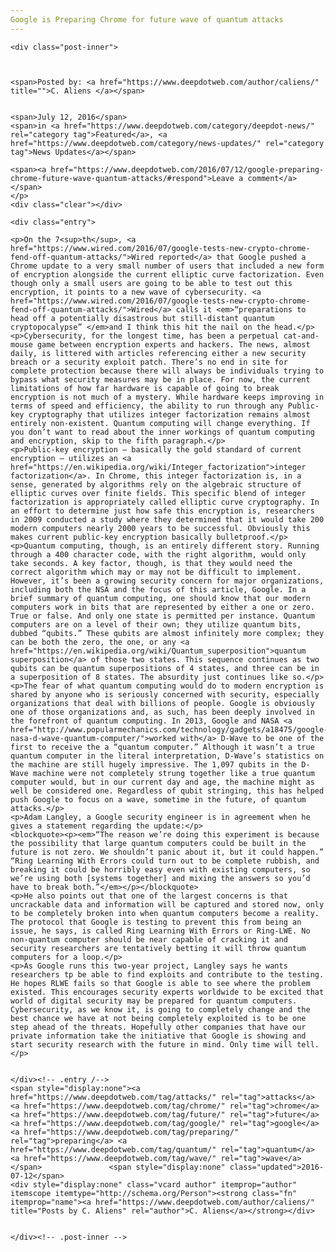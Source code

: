 ```yaml
---
Google is Preparing Chrome for future wave of quantum attacks
---
```

<article class="post-listing post-14785 post type-post status-publish format-standard has-post-thumbnail hentry  tag-attacks tag-chrome tag-future tag-google tag-preparing tag-quantum tag-wave">
    
    <div class="post-inner">
    
    
        
    <span>Posted by: <a href="https://www.deepdotweb.com/author/caliens/" title="">C. Aliens </a></span>
    
    
    <span>July 12, 2016</span>
    <span>in <a href="https://www.deepdotweb.com/category/deepdot-news/" rel="category tag">Featured</a>, <a href="https://www.deepdotweb.com/category/news-updates/" rel="category tag">News Updates</a></span>
    
    <span><a href="https://www.deepdotweb.com/2016/07/12/google-preparing-chrome-future-wave-quantum-attacks/#respond">Leave a comment</a></span>
    </p>
    <div class="clear"></div>
    
    <div class="entry">
    
    <p>On the 7<sup>th</sup>, <a href="https://www.wired.com/2016/07/google-tests-new-crypto-chrome-fend-off-quantum-attacks/">Wired reported</a> that Google pushed a Chrome update to a very small number of users that included a new form of encryption alongside the current elliptic curve factorization. Even though only a small users are going to be able to test out this encryption, it points to a new wave of cybersecurity. <a href="https://www.wired.com/2016/07/google-tests-new-crypto-chrome-fend-off-quantum-attacks/">Wired</a> calls it <em>“preparations to head off a potentially disastrous but still-distant quantum cryptopocalypse” </em>and I think this hit the nail on the head.</p>
    <p>Cybersecurity, for the longest time, has been a perpetual cat-and-mouse game between encryption experts and hackers. The news, almost daily, is littered with articles referencing either a new security breach or a security exploit patch. There’s no end in site for complete protection because there will always be individuals trying to bypass what security measures may be in place. For now, the current limitations of how far hardware is capable of going to break encryption is not much of a mystery. While hardware keeps improving in terms of speed and efficiency, the ability to run through any Public-key cryptography that utilizes integer factorization remains almost entirely non-existent. Quantum computing will change everything. If you don’t want to read about the inner workings of quantum computing and encryption, skip to the fifth paragraph.</p>
    <p>Public-key encryption – basically the gold standard of current encryption – utilizes an <a href="https://en.wikipedia.org/wiki/Integer_factorization">integer factorization</a>. In Chrome, this integer factorization is, in a sense, generated by algorithms rely on the algebraic structure of elliptic curves over finite fields. This specific blend of integer factorization is appropriately called elliptic curve cryptography. In an effort to determine just how safe this encryption is, researchers in 2009 conducted a study where they determined that it would take 200 modern computers nearly 2000 years to be successful. Obviously this makes current public-key encryption basically bulletproof.</p>
    <p>Quantum computing, though, is an entirely different story. Running through a 400 character code, with the right algorithm, would only take seconds. A key factor, though, is that they would need the correct algorithm which may or may not be difficult to implement. However, it’s been a growing security concern for major organizations, including both the NSA and the focus of this article, Google. In a brief summary of quantum computing, one should know that our modern computers work in bits that are represented by either a one or zero. True or false. And only one state is permitted per instance. Quantum computers are on a level of their own; they utilize quantum bits, dubbed “qubits.” These qubits are almost infinitely more complex; they can be both the zero, the one, or any <a href="https://en.wikipedia.org/wiki/Quantum_superposition">quantum superposition</a> of those two states. This sequence continues as two qubits can be quantum superpositions of 4 states, and three can be in a superposition of 8 states. The absurdity just continues like so.</p>
    <p>The fear of what quantum computing would do to modern encryption is shared by anyone who is seriously concerned with security, especially organizations that deal with billions of people. Google is obviously one of those organizations and, as such, has been deeply involved in the forefront of quantum computing. In 2013, Google and NASA <a href="http://www.popularmechanics.com/technology/gadgets/a18475/google-nasa-d-wave-quantum-computer/">worked with</a> D-Wave to be one of the first to receive the a “quantum computer.” Although it wasn’t a true quantum computer in the literal interpretation, D-Wave’s statistics on the machine are still hugely impressive. The 1,097 qubits in the D-Wave machine were not completely strung together like a true quantum computer would, but in our current day and age, the machine might as well be considered one. Regardless of qubit stringing, this has helped push Google to focus on a wave, sometime in the future, of quantum attacks.</p>
    <p>Adam Langley, a Google security engineer is in agreement when he gives a statement regarding the update:</p>
    <blockquote><p><em>“The reason we’re doing this experiment is because the possibility that large quantum computers could be built in the future is not zero. We shouldn’t panic about it, but it could happen.” “Ring Learning With Errors could turn out to be complete rubbish, and breaking it could be horribly easy even with existing computers, so we’re using both [systems together] and mixing the answers so you’d have to break both.”</em></p></blockquote>
    <p>He also points out that one of the largest concerns is that uncrackable data and information will be captured and stored now, only to be completely broken into when quantum computers become a reality. The protocol that Google is testing to prevent this from being an issue, he says, is called Ring Learning With Errors or Ring-LWE. No non-quantum computer should be near capable of cracking it and security researchers are tentatively betting it will throw quantum computers for a loop.</p>
    <p>As Google runs this two-year project, Langley says he wants researchers tp be able to find exploits and contribute to the testing. He hopes RLWE fails so that Google is able to see where the problem existed. This encourages security experts worldwide to be excited that world of digital security may be prepared for quantum computers. Cybersecurity, as we know it, is going to completely change and the best chance we have at not being completely exploited is to be one step ahead of the threats. Hopefully other companies that have our private information take the initiative that Google is showing and start security research with the future in mind. Only time will tell.</p>
    
    
    </div><!-- .entry /-->
    <span style="display:none"><a href="https://www.deepdotweb.com/tag/attacks/" rel="tag">attacks</a> <a href="https://www.deepdotweb.com/tag/chrome/" rel="tag">chrome</a> <a href="https://www.deepdotweb.com/tag/future/" rel="tag">future</a> <a href="https://www.deepdotweb.com/tag/google/" rel="tag">google</a> <a href="https://www.deepdotweb.com/tag/preparing/" rel="tag">preparing</a> <a href="https://www.deepdotweb.com/tag/quantum/" rel="tag">quantum</a> <a href="https://www.deepdotweb.com/tag/wave/" rel="tag">wave</a></span>				<span style="display:none" class="updated">2016-07-12</span>
    <div style="display:none" class="vcard author" itemprop="author" itemscope itemtype="http://schema.org/Person"><strong class="fn" itemprop="name"><a href="https://www.deepdotweb.com/author/caliens/" title="Posts by C. Aliens" rel="author">C. Aliens</a></strong></div>
    
    
    </div><!-- .post-inner -->
</article><!-- .post-listing -->

